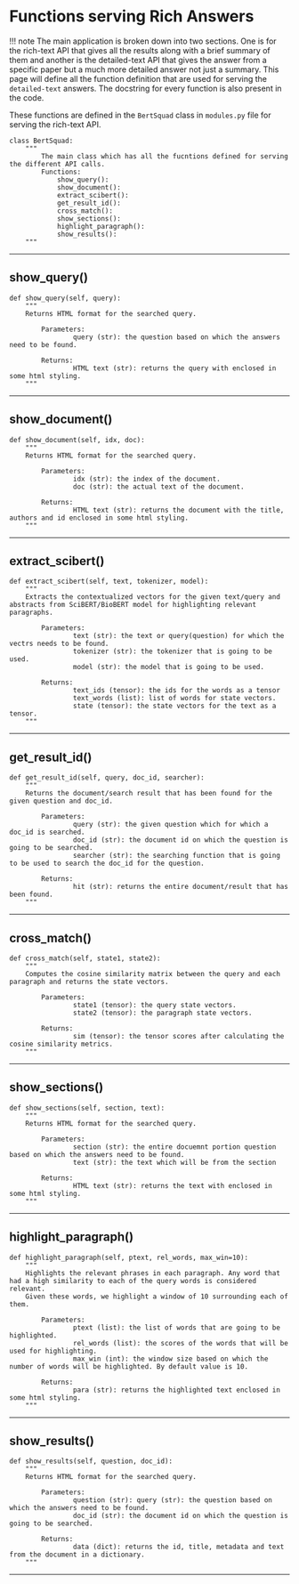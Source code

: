 # Functions serving Rich Answers

!!! note
    The main application is broken down into two sections. One is for the rich-text API that gives all the results along with a brief summary of them and another is the detailed-text API that gives the answer from a specific paper but a much more detailed answer not just a summary. 
    This page will define all the function definition that are used for serving the `detailed-text` answers. The docstring for every function is also present in the code.

These functions are defined in the `BertSquad` class in `modules.py` file for serving the rich-text API.

```
class BertSquad:
    """
        The main class which has all the fucntions defined for serving the different API calls.
        Functions:
            show_query():
            show_document():
            extract_scibert():
            get_result_id():
            cross_match():
            show_sections():
            highlight_paragraph():
            show_results():
    """
```
___

## show_query()
```
def show_query(self, query):
    """
    Returns HTML format for the searched query.

        Parameters:
                query (str): the question based on which the answers need to be found.

        Returns:
                HTML text (str): returns the query with enclosed in some html styling.
    """
```
___

## show_document()
```
def show_document(self, idx, doc):
    """
    Returns HTML format for the searched query.

        Parameters:
                idx (str): the index of the document.
                doc (str): the actual text of the document.

        Returns:
                HTML text (str): returns the document with the title, authors and id enclosed in some html styling.
    """
```
___

## extract_scibert()
```
def extract_scibert(self, text, tokenizer, model):
    """
    Extracts the contextualized vectors for the given text/query and abstracts from SciBERT/BioBERT model for highlighting relevant paragraphs.

        Parameters:
                text (str): the text or query(question) for which the vectrs needs to be found.
                tokenizer (str): the tokenizer that is going to be used.
                model (str): the model that is going to be used.

        Returns:
                text_ids (tensor): the ids for the words as a tensor
                text_words (list): list of words for state vectors.
                state (tensor): the state vectors for the text as a tensor.
    """
```
___

## get_result_id()
```
def get_result_id(self, query, doc_id, searcher):
    """
    Returns the document/search result that has been found for the given question and doc_id.

        Parameters:
                query (str): the given question which for which a doc_id is searched.
                doc_id (str): the document id on which the question is going to be searched.
                searcher (str): the searching function that is going to be used to search the doc_id for the question.

        Returns:
                hit (str): returns the entire document/result that has been found.
    """
```
___

## cross_match()
```
def cross_match(self, state1, state2):
    """
    Computes the cosine similarity matrix between the query and each paragraph and returns the state vectors.

        Parameters:
                state1 (tensor): the query state vectors.
                state2 (tensor): the paragraph state vectors.

        Returns:
                sim (tensor): the tensor scores after calculating the cosine similarity metrics.
    """
```
___

## show_sections()
```
def show_sections(self, section, text):
    """
    Returns HTML format for the searched query.

        Parameters:
                section (str): the entire docuemnt portion question based on which the answers need to be found.
                text (str): the text which will be from the section

        Returns:
                HTML text (str): returns the text with enclosed in some html styling.
    """
```
___

## highlight_paragraph()
```
def highlight_paragraph(self, ptext, rel_words, max_win=10):
    """
    Highlights the relevant phrases in each paragraph. Any word that had a high similarity to each of the query words is considered relevant.
    Given these words, we highlight a window of 10 surrounding each of them.

        Parameters:
                ptext (list): the list of words that are going to be highlighted.
                rel_words (list): the scores of the words that will be used for highlighting.
                max_win (int): the window size based on which the number of words will be highlighted. By default value is 10.

        Returns:
                para (str): returns the highlighted text enclosed in some html styling.
    """
```
___

## show_results()
```
def show_results(self, question, doc_id):
    """
    Returns HTML format for the searched query.

        Parameters:
                question (str): query (str): the question based on which the answers need to be found.
                doc_id (str): the document id on which the question is going to be searched.

        Returns:
                data (dict): returns the id, title, metadata and text from the document in a dictionary.
    """
```
___
